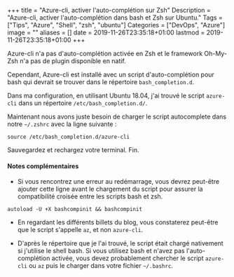 +++
title = "Azure-cli, activer l'auto-complétion sur Zsh"
Description = "Azure-cli, activer l'auto-complétion dans bash et Zsh sur Ubuntu."
Tags = ["Tips", "Azure", "Shell", "zsh", "ubuntu"]
Categories = ["DevOps", "Azure"]
image = ""
aliases = []
date = 2019-11-26T23:35:18+01:00
lastmod = 2019-11-26T23:35:18+01:00
+++


Azure-cli n'a pas d'auto-complétion activée en Zsh et le framework Oh-My-Zsh n'a pas de plugin disponible en natif.

Cependant, Azure-cli est installé avec un script d'auto-complétion pour bash qui devrait se trouver dans le répertoire `bash_completion.d`.

Dans ma configuration, en utilisant Ubuntu 18.04, j'ai trouvé le script `azure-cli` dans un répertoire `/etc/bash_completion.d/`.

Maintenant nous avons juste besoin de charger le script autocomplete dans notre `~/.zshrc` avec la ligne suivante :

```
source /etc/bash_completion.d/azure-cli
```

Sauvegardez et rechargez votre terminal. Fin.

#### Notes complémentaires

* Si vous rencontrez une erreur au redémarrage, vous devrez peut-être ajouter cette ligne avant le chargement du script pour assurer la compatibilité croisée entre les scripts bash et zsh. 

```
autoload -U +X bashcompinit && bashcompinit
```

* En regardant les différents billets du blog, vous constaterez peut-être que le script s'appelle `az`, et non `azure-cli`.

* D'après le répertoire que je l'ai trouvé, le script était chargé nativement si j'utilise le shell bash. Si vous utilisez bash et n'avez pas l'auto-complétion activée, vous devez probablement chercher le script `azure-cli` ou `az` puis le charger dans votre fichier `~/.bashrc`.
